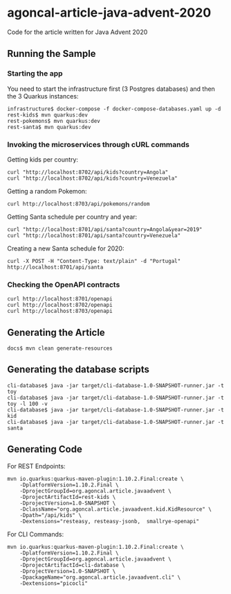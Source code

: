 # agoncal-article-java-advent-2020
Code for the article written for Java Advent 2020

## Running the Sample

### Starting the app 

You need to start the infrastructure first (3 Postgres databases) and then the 3 Quarkus instances:

```
infrastructure$ docker-compose -f docker-compose-databases.yaml up -d
rest-kids$ mvn quarkus:dev
rest-pokemons$ mvn quarkus:dev
rest-santa$ mvn quarkus:dev
```

### Invoking the microservices through cURL commands

Getting kids per country:

```
curl "http://localhost:8702/api/kids?country=Angola"
curl "http://localhost:8702/api/kids?country=Venezuela"
```

Getting a random Pokemon:

```
curl http://localhost:8703/api/pokemons/random
```

Getting Santa schedule per country and year:

```
curl "http://localhost:8701/api/santa?country=Angola&year=2019"
curl "http://localhost:8701/api/santa?country=Venezuela"
```

Creating a new Santa schedule for 2020:

``` 
curl -X POST -H "Content-Type: text/plain" -d "Portugal" http://localhost:8701/api/santa
```


### Checking the OpenAPI contracts

``` 
curl http://localhost:8701/openapi
curl http://localhost:8702/openapi
curl http://localhost:8703/openapi
```

## Generating the Article

```
docs$ mvn clean generate-resources
```

## Generating the database scripts

```
cli-database$ java -jar target/cli-database-1.0-SNAPSHOT-runner.jar -t toy
cli-database$ java -jar target/cli-database-1.0-SNAPSHOT-runner.jar -t toy -l 100 -v
cli-database$ java -jar target/cli-database-1.0-SNAPSHOT-runner.jar -t kid
cli-database$ java -jar target/cli-database-1.0-SNAPSHOT-runner.jar -t santa
```


## Generating Code

For REST Endpoints:

```
mvn io.quarkus:quarkus-maven-plugin:1.10.2.Final:create \
    -DplatformVersion=1.10.2.Final \
    -DprojectGroupId=org.agoncal.article.javaadvent \
    -DprojectArtifactId=rest-kids \
    -DprojectVersion=1.0-SNAPSHOT \
    -DclassName="org.agoncal.article.javaadvent.kid.KidResource" \
    -Dpath="/api/kids" \
    -Dextensions="resteasy, resteasy-jsonb,  smallrye-openapi"
```

For CLI Commands:

```
mvn io.quarkus:quarkus-maven-plugin:1.10.2.Final:create \
    -DplatformVersion=1.10.2.Final \
    -DprojectGroupId=org.agoncal.article.javaadvent \
    -DprojectArtifactId=cli-database \
    -DprojectVersion=1.0-SNAPSHOT \
    -DpackageName="org.agoncal.article.javaadvent.cli" \
    -Dextensions="picocli"
```
